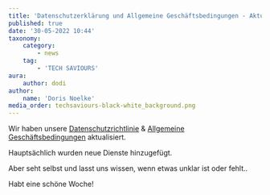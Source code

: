 ```yaml
---
title: 'Datenschutzerklärung und Allgemeine Geschäftsbedingungen - Aktualisiert am 30. April 2022'
published: true
date: '30-05-2022 10:44'
taxonomy:
    category:
        - news
    tag:
        - 'TECH SAVIOURS'
aura:
    author: dodi
author:
    name: 'Doris Noelke'
media_order: techsaviours-black-white_background.png
---
```


Wir haben unsere [Datenschutzrichtlinie](https://techsaviours.org/datenschutzerklaerung.html) & [Allgemeine Geschäftsbedingungen](https://techsaviours.org/nutzungsbedingungen.html) aktualisiert.

Hauptsächlich wurden neue Dienste hinzugefügt.

Aber seht selbst und lasst uns wissen, wenn etwas unklar ist oder fehlt..

Habt eine schöne Woche!